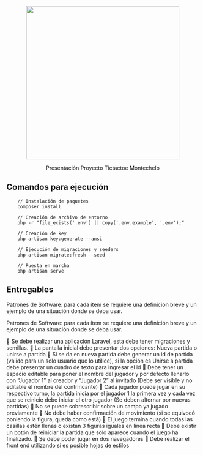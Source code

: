 <p align="center"><a href="https://laravel.com" target="_blank">
<img src="https://raw.githubusercontent.com/laravel/art/master/logo-lockup/5%20SVG/2%20CMYK/1%20Full%20Color/laravel-logolockup-cmyk-red.svg" width="400"></a></p>
<p align="center">
    Presentación Proyecto Tictactoe Montechelo
</p>

## Comandos para ejecución

```
    // Instalación de paquetes
    composer install
    
    // Creación de archivo de entorno
    php -r "file_exists('.env') || copy('.env.example', '.env');"
    
    // Creación de key
    php artisan key:generate --ansi
    
    // Ejecución de migraciones y seeders
    php artisan migrate:fresh --seed
    
    // Puesta en marcha
    php artisan serve
```

## Entregables

Patrones de Software: para cada ítem se requiere una definición breve y un
ejemplo de una situación donde se deba usar.

Patrones de Software: para cada ítem se requiere una definición breve y un
ejemplo de una situación donde se deba usar.



 Se debe realizar una aplicación Laravel, esta debe tener migraciones y semillas.
 La pantalla inicial debe presentar dos opciones: Nueva partida o unirse a partida
 Si se da en nueva partida debe generar un id de partida (valido para un solo usuario
que lo utilice), si la opción es Unirse a partida debe presentar un cuadro de texto para
ingresar el id
 Debe tener un espacio editable para poner el nombre del jugador y por defecto
llenarlo con “Jugador 1” al creador y “Jugador 2” al invitado (Debe ser visible y no
editable el nombre del contrincante)
 Cada jugador puede jugar en su respectivo turno, la partida inicia por el jugador 1 la
primera vez y cada vez que se reinicie debe iniciar el otro jugador (Se deben alternar
por nuevas partidas)
 No se puede sobrescribir sobre un campo ya jugado previamente
 No debe haber confirmación de movimiento (si se equivocó poniendo la figura, queda
como está)
 El juego termina cuando todas las casillas estén llenas o existan 3 figuras iguales en
línea recta
 Debe existir un botón de reiniciar la partida que solo aparece cuando el juego ha
finalizado.
 Se debe poder jugar en dos navegadores
 Debe realizar el front end utilizando si es posible hojas de estilos
